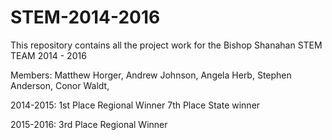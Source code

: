 # STEM-2014-2016

This repository contains all the project work for the Bishop Shanahan STEM TEAM 2014 - 2016

Members:
Matthew Horger, 
Andrew Johnson, 
Angela Herb, 
Stephen Anderson, 
Conor Waldt, 

2014-2015: 1st Place Regional Winner
           7th Place State winner
           
2015-2016: 3rd Place Regional Winner
